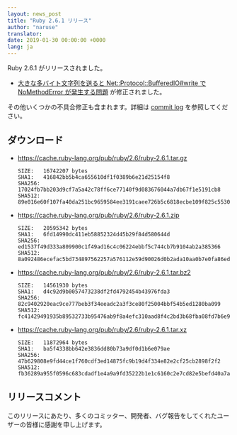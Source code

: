 ```yaml
---
layout: news_post
title: "Ruby 2.6.1 リリース"
author: "naruse"
translator:
date: 2019-01-30 00:00:00 +0000
lang: ja
---
```


Ruby 2.6.1 がリリースされました。

* [大きな多バイト文字列を送ると Net::Protocol::BufferedIO#write で NoMethodError が発生する問題](https://bugs.ruby-lang.org/issues/15468) が修正されました。

その他いくつかの不具合修正も含まれます。詳細は [commit log](https://github.com/ruby/ruby/compare/v2_6_0...v2_6_1) を参照してください。

## ダウンロード

* <https://cache.ruby-lang.org/pub/ruby/2.6/ruby-2.6.1.tar.gz>

      SIZE:   16742207 bytes
      SHA1:   416842bb5b4ca655610df1f0389b6e21d25154f8
      SHA256: 17024fb7bb203d9cf7a5a42c78ff6ce77140f9d083676044a7db67f1e5191cb8
      SHA512: 89e016e60f107fa40da251bc9659584ee3191caee726b5c6818ecbe109f825c553041a5dfda7e6d2889fcf587e63fb5d9fbe6cbdbdc4572e1123c302f0f1b881

* <https://cache.ruby-lang.org/pub/ruby/2.6/ruby-2.6.1.zip>

      SIZE:   20595342 bytes
      SHA1:   6fd14990dc411eb58852324d45b29f84d580644d
      SHA256: ed1537f49d333a809900c1f49ad16c4c06224ebbf5c744cb7b9104ab2a385366
      SHA512: 8a092486ecefac5bd734897562257a576112e59d90026d0b2ada10aa0b7e0fa86ed1cd803c6254eaa21b19ba36502d9ac268eae6f5714a6eca01904117ab0da6

* <https://cache.ruby-lang.org/pub/ruby/2.6/ruby-2.6.1.tar.bz2>

      SIZE:   14561930 bytes
      SHA1:   d4c92d9b0057473238df2fd4792454b43976fda3
      SHA256: 82c9402920eac9ce777beb3f34eeadc2a3f3ce80f25004bbf54b5ed1280ba099
      SHA512: fc41429491935b89532733b95476ab9f8a4efc310aad8f4c2bd3b68fba08fd7b6e9ac84c6c88ca892022d1ba76435295f3299ea466f9b5453c07d41cb539af59

* <https://cache.ruby-lang.org/pub/ruby/2.6/ruby-2.6.1.tar.xz>

      SIZE:   11872964 bytes
      SHA1:   ba5f4338bb642e3836dd80b73a9df0d1b6e079ae
      SHA256: 47b629808e9fd44ce1f760cdf3ed14875fc9b19d4f334e82e2cf25cb2898f2f2
      SHA512: fb36289a955f0596c683cdadf1e4a9a9fd35222b1e1c6160c2e7cd82e5befd40a7aa4361e55f7a8f83c06ee899ec493821c7db34a60c4ac3bca0e874d33ef1a9

## リリースコメント

このリリースにあたり、多くのコミッター、開発者、バグ報告をしてくれたユーザーの皆様に感謝を申し上げます。
